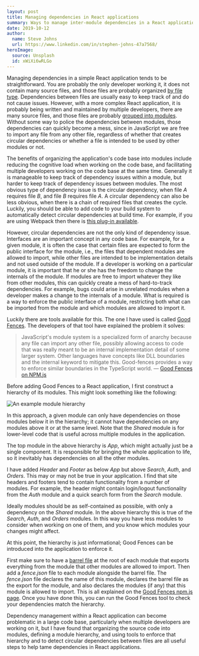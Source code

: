 ```yaml
---
layout: post
title: Managing dependencies in React applications
summary: Ways to manage inter-module dependencies in a React application.
date: 2019-10-12
author:
  name: Steve Johns
  url: https://www.linkedin.com/in/stephen-johns-47a7568/
heroImage:
  source: Unsplash
  id: xWiXi6wRLGo
---
```


Managing dependencies in a simple React application tends to be straightforward. You are probably the only developer working it, it does not contain many source files, and those files are probably organized [by file type](https://reactjs.org/docs/faq-structure.html#grouping-by-file-type). Dependencies between files are usually easy to keep track of and do not cause issues. However, with a more complex React application, it is probably being written and maintained by multiple developers, there are many source files, and those files are probably [grouped into modules](https://engineering.kapost.com/2016/01/organizing-large-react-applications/). Without some way to police the dependencies between modules, those dependencies can quickly become a mess, since in JavaScript we are free to import any file from any other file, regardless of whether that creates circular dependencies or whether a file is intended to be used by other modules or not.

The benefits of organizing the application's code base into modules include reducing the cognitive load when working on the code base, and facilitating multiple developers working on the code base at the same time. Generally it is manageable to keep track of dependency issues within a module, but harder to keep track of dependency issues between modules. The most obvious type of dependency issue is the circular dependency, when file _A_ requires file _B_, and file _B_ requires file _A_. A circular dependency can also be less obvious, when there is a chain of required files that creates the cycle. Luckily, you should be able to add code to your build system to automatically detect circular dependencies at build time. For example, if you are using Webpack then there is [this plug-in available](https://www.npmjs.com/package/circular-dependency-plugin).

However, circular dependencies are not the only kind of dependency issue. Interfaces are an important concept in any code base. For example, for a given module, it is often the case that certain files are expected to form the public interface for the module, i.e., the files that dependent modules are allowed to import, while other files are intended to be implementation details and not used outside of the module. If a developer is working on a particular module, it is important that he or she has the freedom to change the internals of the module. If modules are free to import whatever they like from other modules, this can quickly create a mess of hard-to-track dependencies. For example, bugs could arise in unrelated modules when a developer makes a change to the internals of a module. What is required is a way to enforce the public interface of a module, restricting both what can be imported from the module and which modules are allowed to import it.

Luckily there are tools available for this. The one I have used is called [Good Fences](https://www.npmjs.com/package/good-fences). The developers of that tool have explained the problem it solves:

> JavaScript's module system is a specialized form of anarchy because any file can import any other file, possibly allowing access to code that was really meant to be an internal implementation detail of some larger system. Other languages have concepts like DLL boundaries and the internal keyword to mitigate this. Good-fences provides a way to enforce similar boundaries in the TypeScript world.
> — [Good Fences on NPM.js](https://www.npmjs.com/package/good-fences)

Before adding Good Fences to a React application, I first construct a hierarchy of its modules. This might look something like the following:

![](/images/2019-10-12-managing-dependencies-in-react-js-apps/dependency-hierarchy-2x.png "An example module hierarchy")

In this approach, a given module can only have dependencies on those modules below it in the hierarchy; it cannot have dependencies on any modules above it or at the same level. Note that the _Shared_ module is for lower-level code that is useful across multiple modules in the application.

The top module in the above hierarchy is _App_, which might actually just be a single component. It is responsible for bringing the whole application to life, so it inevitably has dependencies on all the other modules.

I have added _Header_ and _Footer_ as below _App_ but above _Search_, _Auth_, and _Orders_. This may or may not be true in your application. I find that site headers and footers tend to contain functionality from a number of modules. For example, the header might contain login/logout functionality from the _Auth_ module and a quick search form from the _Search_ module.

Ideally modules should be as self-contained as possible, with only a dependency on the _Shared_ module. In the above hierarchy this is true of the _Search_, _Auth_, and _Orders_ modules. In this way you have less modules to consider when working on one of them, and you know which modules your changes might affect.

At this point, the hierarchy is just informational; Good Fences can be introduced into the application to enforce it.

First make sure to have a [barrel file](https://basarat.gitbooks.io/typescript/docs/tips/barrel.html) at the root of each module that exports everything from the module that other modules are allowed to import. Then add a _fence.json_ file to each module alongside the barrel file. The _fence.json_ file declares the name of this module, declares the barrel file as the export for the module, and also declares the modules (if any) that this module is allowed to import. This is all explained on the [Good Fences npm.js page](https://www.npmjs.com/package/good-fences). Once you have done this, you can run the Good Fences tool to check your dependencies match the hierarchy.

Dependency management within a React application can become problematic in a large code base, particularly when multiple developers are working on it, but I have found that organizing the source code into modules, defining a module hierarchy, and using tools to enforce that hierarchy and to detect circular dependencies between files are all useful steps to help tame dependencies in React applications.
